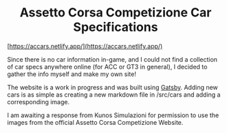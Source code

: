 <h1 align="center">
  Assetto Corsa Competizione Car Specifications
</h1>

[https://accars.netlify.app/](https://accars.netlify.app/)

Since there is no car information in-game, and I could not find a collection of car specs anywhere online (for ACC or GT3 in general), I decided to gather the info myself and make my own site!

The website is a work in progress and was built using [Gatsby](https://gatsbyjs.com). Adding new cars is as simple as creating a new markdown file in /src/cars and adding a corresponding image.

I am awaiting a response from Kunos Simulazioni for permission to use the images from the official Assetto Corsa Competizione Website.
